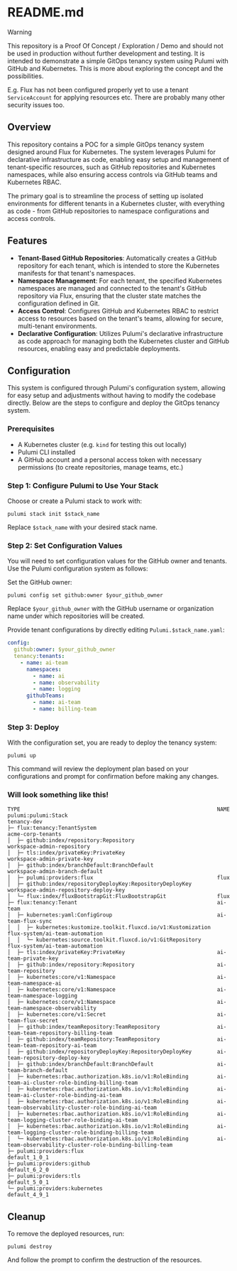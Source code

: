 # README.md

> [!WARNING]
> This repository is a Proof Of Concept / Exploration / Demo and should not be used in production without further development and testing. It is intended to demonstrate a simple GitOps tenancy system using Pulumi with GitHub and Kubernetes. This is more about exploring the concept and the possibilities.
>
> E.g. Flux has not been configured properly yet to use a tenant `ServiceAccount` for applying resources etc. There are probably many other security issues too.

## Overview

This repository contains a POC for a simple GitOps tenancy system designed around Flux for Kubernetes. The system leverages Pulumi for declarative infrastructure as code, enabling easy setup and management of tenant-specific resources, such as GitHub repositories and Kubernetes namespaces, while also ensuring access controls via GitHub teams and Kubernetes RBAC.

The primary goal is to streamline the process of setting up isolated environments for different tenants in a Kubernetes cluster, with everything as code - from GitHub repositories to namespace configurations and access controls.

## Features

- **Tenant-Based GitHub Repositories**: Automatically creates a GitHub repository for each tenant, which is intended to store the Kubernetes manifests for that tenant's namespaces.
- **Namespace Management**: For each tenant, the specified Kubernetes namespaces are managed and connected to the tenant's GitHub repository via Flux, ensuring that the cluster state matches the configuration defined in Git.
- **Access Control**: Configures GitHub and Kubernetes RBAC to restrict access to resources based on the tenant's teams, allowing for secure, multi-tenant environments.
- **Declarative Configuration**: Utilizes Pulumi's declarative infrastructure as code approach for managing both the Kubernetes cluster and GitHub resources, enabling easy and predictable deployments.

## Configuration

This system is configured through Pulumi's configuration system, allowing for easy setup and adjustments without having to modify the codebase directly. Below are the steps to configure and deploy the GitOps tenancy system.

### Prerequisites

- A Kubernetes cluster (e.g. `kind` for testing this out locally)
- Pulumi CLI installed
- A GitHub account and a personal access token with necessary permissions (to create repositories, manage teams, etc.)

### Step 1: Configure Pulumi to Use Your Stack

Choose or create a Pulumi stack to work with:

```shell
pulumi stack init $stack_name
```

Replace `$stack_name` with your desired stack name.

### Step 2: Set Configuration Values

You will need to set configuration values for the GitHub owner and tenants. Use the Pulumi configuration system as follows:

Set the GitHub owner:

```shell
pulumi config set github:owner $your_github_owner
```

Replace `$your_github_owner` with the GitHub username or organization name under which repositories will be created.

Provide tenant configurations by directly editing `Pulumi.$stack_name.yaml`:

```yaml
config:
  github:owner: $your_github_owner
  tenancy:tenants:
    - name: ai-team
      namespaces:
        - name: ai
        - name: observability
        - name: logging
      githubTeams:
        - name: ai-team
        - name: billing-team
```

### Step 3: Deploy

With the configuration set, you are ready to deploy the tenancy system:

```shell
pulumi up
```

This command will review the deployment plan based on your configurations and prompt for confirmation before making any changes.

### Will look something like this!

```
TYPE                                                              NAME
pulumi:pulumi:Stack                                               tenancy-dev
├─ flux:tenancy:TenantSystem                                      acme-corp-tenants
│  ├─ github:index/repository:Repository                          workspace-admin-repository
│  ├─ tls:index/privateKey:PrivateKey                             workspace-admin-private-key
│  ├─ github:index/branchDefault:BranchDefault                    workspace-admin-branch-default
│  ├─ pulumi:providers:flux                                       flux
│  ├─ github:index/repositoryDeployKey:RepositoryDeployKey        workspace-admin-repository-deploy-key
│  └─ flux:index/fluxBootstrapGit:FluxBootstrapGit                flux
├─ flux:tenancy:Tenant                                            ai-team
│  ├─ kubernetes:yaml:ConfigGroup                                 ai-team-flux-sync
│  │  ├─ kubernetes:kustomize.toolkit.fluxcd.io/v1:Kustomization  flux-system/ai-team-automation
│  │  └─ kubernetes:source.toolkit.fluxcd.io/v1:GitRepository     flux-system/ai-team-automation
│  ├─ tls:index/privateKey:PrivateKey                             ai-team-private-key
│  ├─ github:index/repository:Repository                          ai-team-repository
│  ├─ kubernetes:core/v1:Namespace                                ai-team-namespace-ai
│  ├─ kubernetes:core/v1:Namespace                                ai-team-namespace-logging
│  ├─ kubernetes:core/v1:Namespace                                ai-team-namespace-observability
│  ├─ kubernetes:core/v1:Secret                                   ai-team-flux-secret
│  ├─ github:index/teamRepository:TeamRepository                  ai-team-team-repository-billing-team
│  ├─ github:index/teamRepository:TeamRepository                  ai-team-team-repository-ai-team
│  ├─ github:index/repositoryDeployKey:RepositoryDeployKey        ai-team-repository-deploy-key
│  ├─ github:index/branchDefault:BranchDefault                    ai-team-branch-default
│  ├─ kubernetes:rbac.authorization.k8s.io/v1:RoleBinding         ai-team-ai-cluster-role-binding-billing-team
│  ├─ kubernetes:rbac.authorization.k8s.io/v1:RoleBinding         ai-team-ai-cluster-role-binding-ai-team
│  ├─ kubernetes:rbac.authorization.k8s.io/v1:RoleBinding         ai-team-observability-cluster-role-binding-ai-team
│  ├─ kubernetes:rbac.authorization.k8s.io/v1:RoleBinding         ai-team-logging-cluster-role-binding-ai-team
│  ├─ kubernetes:rbac.authorization.k8s.io/v1:RoleBinding         ai-team-logging-cluster-role-binding-billing-team
│  └─ kubernetes:rbac.authorization.k8s.io/v1:RoleBinding         ai-team-observability-cluster-role-binding-billing-team
├─ pulumi:providers:flux                                          default_1_0_1
├─ pulumi:providers:github                                        default_6_2_0
├─ pulumi:providers:tls                                           default_5_0_1
└─ pulumi:providers:kubernetes                                    default_4_9_1
```

## Cleanup

To remove the deployed resources, run:

```shell
pulumi destroy
```

And follow the prompt to confirm the destruction of the resources.
